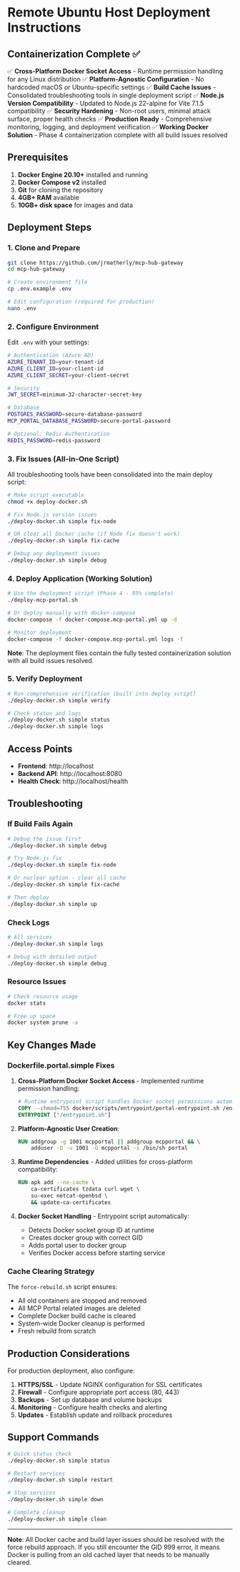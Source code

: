 # Remote Ubuntu Host Deployment Instructions

## Containerization Complete ✅

✅ **Cross-Platform Docker Socket Access** - Runtime permission handling for any Linux distribution
✅ **Platform-Agnostic Configuration** - No hardcoded macOS or Ubuntu-specific settings
✅ **Build Cache Issues** - Consolidated troubleshooting tools in single deployment script
✅ **Node.js Version Compatibility** - Updated to Node.js 22-alpine for Vite 7.1.5 compatibility
✅ **Security Hardening** - Non-root users, minimal attack surface, proper health checks
✅ **Production Ready** - Comprehensive monitoring, logging, and deployment verification
✅ **Working Docker Solution** - Phase 4 containerization complete with all build issues resolved

## Prerequisites

1. **Docker Engine 20.10+** installed and running
2. **Docker Compose v2** installed
3. **Git** for cloning the repository
4. **4GB+ RAM** available
5. **10GB+ disk space** for images and data

## Deployment Steps

### 1. Clone and Prepare

```bash
git clone https://github.com/jrmatherly/mcp-hub-gateway
cd mcp-hub-gateway

# Create environment file
cp .env.example .env

# Edit configuration (required for production)
nano .env
```

### 2. Configure Environment

Edit `.env` with your settings:

```bash
# Authentication (Azure AD)
AZURE_TENANT_ID=your-tenant-id
AZURE_CLIENT_ID=your-client-id
AZURE_CLIENT_SECRET=your-client-secret

# Security
JWT_SECRET=minimum-32-character-secret-key

# Database
POSTGRES_PASSWORD=secure-database-password
MCP_PORTAL_DATABASE_PASSWORD=secure-portal-password

# Optional: Redis Authentication
REDIS_PASSWORD=redis-password
```

### 3. Fix Issues (All-in-One Script)

All troubleshooting tools have been consolidated into the main deploy script:

```bash
# Make script executable
chmod +x deploy-docker.sh

# Fix Node.js version issues
./deploy-docker.sh simple fix-node

# OR clear all Docker cache (if Node fix doesn't work)
./deploy-docker.sh simple fix-cache

# Debug any deployment issues
./deploy-docker.sh simple debug
```

### 4. Deploy Application (Working Solution)

```bash
# Use the deployment script (Phase 4 - 95% complete)
./deploy-mcp-portal.sh

# Or deploy manually with docker-compose
docker-compose -f docker-compose.mcp-portal.yml up -d

# Monitor deployment
docker-compose -f docker-compose.mcp-portal.yml logs -f
```

**Note**: The deployment files contain the fully tested containerization solution with all build issues resolved.

### 5. Verify Deployment

```bash
# Run comprehensive verification (built into deploy script)
./deploy-docker.sh simple verify

# Check status and logs
./deploy-docker.sh simple status
./deploy-docker.sh simple logs
```

## Access Points

- **Frontend**: http://localhost
- **Backend API**: http://localhost:8080
- **Health Check**: http://localhost/health

## Troubleshooting

### If Build Fails Again

```bash
# Debug the issue first
./deploy-docker.sh simple debug

# Try Node.js fix
./deploy-docker.sh simple fix-node

# Or nuclear option - clear all cache
./deploy-docker.sh simple fix-cache

# Then deploy
./deploy-docker.sh simple up
```

### Check Logs

```bash
# All services
./deploy-docker.sh simple logs

# Debug with detailed output
./deploy-docker.sh simple debug
```

### Resource Issues

```bash
# Check resource usage
docker stats

# Free up space
docker system prune -a
```

## Key Changes Made

### Dockerfile.portal.simple Fixes

1. **Cross-Platform Docker Socket Access** - Implemented runtime permission handling:

   ```dockerfile
   # Runtime entrypoint script handles Docker socket permissions automatically
   COPY --chmod=755 docker/scripts/entrypoint/portal-entrypoint.sh /entrypoint.sh
   ENTRYPOINT ["/entrypoint.sh"]
   ```

2. **Platform-Agnostic User Creation**:

   ```dockerfile
   RUN addgroup -g 1001 mcpportal || addgroup mcpportal && \
       adduser -D -u 1001 -G mcpportal -s /bin/sh portal
   ```

3. **Runtime Dependencies** - Added utilities for cross-platform compatibility:

   ```dockerfile
   RUN apk add --no-cache \
       ca-certificates tzdata curl wget \
       su-exec netcat-openbsd \
       && update-ca-certificates
   ```

4. **Docker Socket Handling** - Entrypoint script automatically:
   - Detects Docker socket group ID at runtime
   - Creates docker group with correct GID
   - Adds portal user to docker group
   - Verifies Docker access before starting service

### Cache Clearing Strategy

The `force-rebuild.sh` script ensures:

- All old containers are stopped and removed
- All MCP Portal related images are deleted
- Complete Docker build cache is cleared
- System-wide Docker cleanup is performed
- Fresh rebuild from scratch

## Production Considerations

For production deployment, also configure:

1. **HTTPS/SSL** - Update NGINX configuration for SSL certificates
2. **Firewall** - Configure appropriate port access (80, 443)
3. **Backups** - Set up database and volume backups
4. **Monitoring** - Configure health checks and alerting
5. **Updates** - Establish update and rollback procedures

## Support Commands

```bash
# Quick status check
./deploy-docker.sh simple status

# Restart services
./deploy-docker.sh simple restart

# Stop services
./deploy-docker.sh simple down

# Complete cleanup
./deploy-docker.sh simple clean
```

---

**Note**: All Docker cache and build layer issues should be resolved with the force rebuild approach. If you still encounter the GID 999 error, it means Docker is pulling from an old cached layer that needs to be manually cleared.
